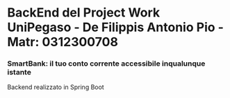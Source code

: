 <h1>BackEnd del Project Work UniPegaso - De Filippis Antonio Pio - Matr: 0312300708 </h1>
<h3>SmartBank: il tuo conto corrente accessibile inqualunque istante</h3>
Backend realizzato in Spring Boot 
